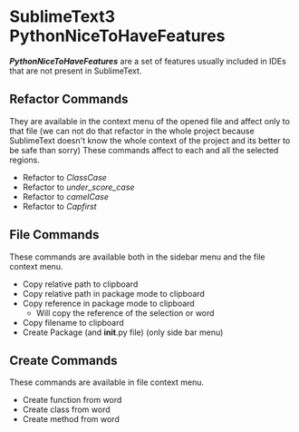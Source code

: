 # SublimeText3 PythonNiceToHaveFeatures
**_PythonNiceToHaveFeatures_** are a set of features usually included in IDEs that are not present in SublimeText.

## Refactor Commands
They are available in the context menu of the opened file and affect only to that file (we can not do that refactor in the whole project because SublimeText doesn't know the whole context of the project and its better to be safe than sorry)
These commands affect to each and all the selected regions.

- Refactor to _ClassCase_
- Refactor to _under\_score\_case_
- Refactor to _camelCase_
- Refactor to _Capfirst_

## File Commands
These commands are available both in the sidebar menu and the file context menu.

- Copy relative path to clipboard
- Copy relative path in package mode to clipboard
- Copy reference in package mode to clipboard
    + Will copy the reference of the selection or word
- Copy filename to clipboard
- Create Package (and __init__.py file) (only side bar menu)

## Create Commands
These commands are available in file context menu.

- Create function from word
- Create class from word
- Create method from word
